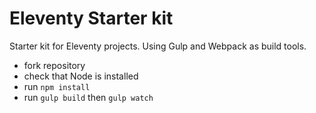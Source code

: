 # Eleventy Starter kit

Starter kit for Eleventy projects.
Using Gulp and Webpack as build tools.

- fork repository
- check that Node is installed
- run `npm install`
- run `gulp build` then `gulp watch`
